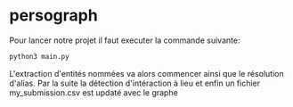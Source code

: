 # persograph
Pour lancer notre projet il faut executer la commande suivante:
```bash
python3 main.py
```

L'extraction d'entités nommées va alors commencer ainsi que le résolution d'alias.
Par la suite la détection d'intéraction à lieu et enfin un fichier my_submission.csv est updaté avec le graphe
